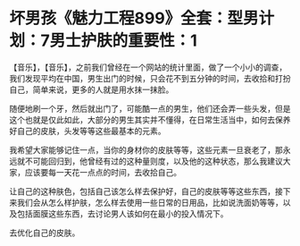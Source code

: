 # 坏男孩《魅力工程899》全套：型男计划：7男士护肤的重要性：1

【音乐】，【音乐】，之前我们曾经在一个网站的统计里面，做了一个小小的调查，我们发现平均在中国，男生出门的时候，只会花不到五分钟的时间，去收拾和打扮自己，简单来说，更多的人就是用水抹一抹脸。

随便地刷一个牙，然后就出门了，可能酷一点的男生，他们还会弄一些头发，但是这个也就是仅此如此，大部分的男生其实并不懂得，在日常生活当中，如何去保养好自己的皮肤，头发等等这些最基本的元素。

我希望大家能够记住一点，当你的身材你的皮肤等等，这些元素一旦衰老了，那永远就不可能回归到，他曾经有过的这种量则度，以及他的这种状态，那么我建议大家，应该要每一天花一点点的时间，去收拾自己。

让自己的这种肤色，包括自己该怎么样去保护好，自己的皮肤等等这些东西，接下来我们会从怎么样护肤，怎么样去使用一些日常的日用品，比如说洗面奶等等，以及包括面膜这些东西，去讨论男人该如何在最小的投入情况下。

去优化自己的皮肤。